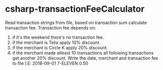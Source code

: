 # csharp-transactionFeeCalculator

Read transaction strings from file, based on transaction sum calculate transaction fee.
Transaction fee depends on:
  1) if it's the weekend there's no transaction fee.
  2) if the merchant is Telia apply 10% discount.
  3) if the merchant is Circle K apply 20% discount.
  4) if the merchant made atleast 10 transactions all following transactions get another 20% discount.
Write the date, merchant and transaction fee to file I.E: 2018-09-01 7-ELEVEN 0.50
